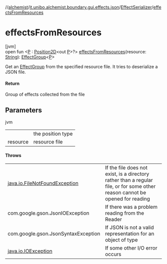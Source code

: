 //[alchemist](../../../index.md)/[it.unibo.alchemist.boundary.gui.effects.json](../index.md)/[EffectSerializer](index.md)/[effectsFromResources](effects-from-resources.md)

# effectsFromResources

[jvm]\
open fun <[P](effects-from-resources.md) : [Position2D](../../it.unibo.alchemist.model.interfaces/-position2-d/index.md)<out [P](../../it.unibo.alchemist.boundary.monitor.generic/-numeric-label-monitor/index.md)>?> [effectsFromResources](effects-from-resources.md)(resource: [String](https://docs.oracle.com/javase/8/docs/api/java/lang/String.html)): [EffectGroup](../../it.unibo.alchemist.boundary.gui.effects/-effect-group/index.md)<[P](../../it.unibo.alchemist.boundary.monitor.generic/-numeric-label-monitor/index.md)>

Get an [EffectGroup](../../it.unibo.alchemist.boundary.gui.effects/-effect-group/index.md) from the specified resource file. It tries to deserialize a JSON file.

#### Return

Group of effects collected from the file

## Parameters

jvm

| | |
|---|---|
| <P> | the position type |
| resource | resource file |

#### Throws

| | |
|---|---|
| [java.io.FileNotFoundException](https://docs.oracle.com/javase/8/docs/api/java/io/FileNotFoundException.html) | If the file does not exist, is a directory rather than a regular file, or for some other reason cannot be opened for reading |
| com.google.gson.JsonIOException | If there was a problem reading from the Reader |
| com.google.gson.JsonSyntaxException | If JSON is not a valid representation for an object of type |
| [java.io.IOException](https://docs.oracle.com/javase/8/docs/api/java/io/IOException.html) | If some other I/O error occurs |
